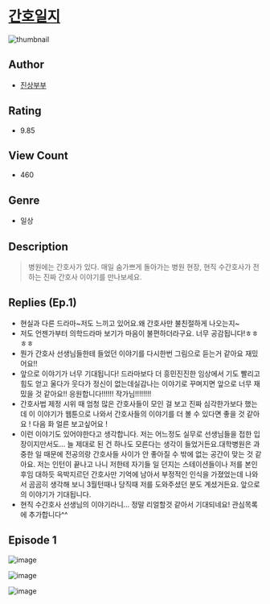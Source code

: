 # [간호일지](https://comic.naver.com/challenge/list?titleId=810557)
![thumbnail](https://image-comic.pstatic.net/user_contents_data/challenge_comic/2023/05/23/324739/upload_3618754881234875703_480x623.jpeg)

## Author
- [진상부부](https://comic.naver.com/artistTitle?id=324739)

## Rating
- 9.85

## View Count
- 460

## Genre
- 일상

## Description
> 병원에는 간호사가 있다. 매일 숨가쁘게 돌아가는 병원 현장, 현직 수간호사가 전하는 진짜 간호사 이야기를 만나보세요.

## Replies (Ep.1)
- 현실과 다른 드라마~저도 느끼고 있어요.왜 간호사만 불친절하게 나오는지~
- 저도 언젠가부터 의학드라마 보기가 마음이 불편하더라구요. 너무 공감됩니다!ㅎㅎㅎㅎ
- 뭔가 간호사 선생님들한테 들었던 이야기를 다시한번 그림으로 듣는거 같아요 재밌어요!!
- 앞으로 이야기가 너무 기대됩니다! 드라마보다 더 흥민진진한 임상에서 기도 빨리고 힘도 얻고 울다가 웃다가 정신이 없는데실감나는 이야기로 꾸며지면 앞으로 너무 재밌을 것 같아요!! 응원합니다!!!!!! 작가님!!!!!!!!
- 간호사법 제정 시위 때 엄청 많은 간호사들이 모인 걸 보고 진짜 심각한가보다 했는데 이 이야기가 웹툰으로 나와서 간호사들의 이야기를 더 볼 수 있다면 좋을 것 같아요 ! 다음 화 얼른 보고싶어요 !
- 이런 이야기도 있어야한다고 생각합니다. 저는 어느정도 실무로 선생님들을 접한 입장이지만서도... 늘 제대로 된 건 하나도 모른다는 생각이 들었거든요.대학병원은 과중한 일 때문에 전공의랑 간호사들 사이가 안 좋아질 수 밖에 없는 공간이 맞는 것 같아요. 저는 인턴이 끝나고 나니 저한테 자기들 일 던지는 스테이션들이나 저를 본인 후임 대하듯 윽박지르던 간호사만 기억에 남아서 부정적인 인식을 가졌었는데 나와서 곰곰히 생각해 보니 3월턴때나 당직때 저를 도와주셨던 분도 계셨거든요. 앞으로의 이야기가 기대됩니다.
- 현직 수간호사 선생님의 이야기라니... 정말 리얼할것 같아서 기대되네요! 관심목록에 추가합니다^^

## Episode 1
![image](https://image-comic.pstatic.net/user_contents_data/challenge_comic/2023/05/23/324739/upload_7005685883067380277.jpeg)

![image](https://image-comic.pstatic.net/user_contents_data/challenge_comic/2023/05/23/324739/upload_7162465254614577204.jpeg)

![image](https://image-comic.pstatic.net/user_contents_data/challenge_comic/2023/05/23/324739/upload_7017230961267335984.jpeg)
